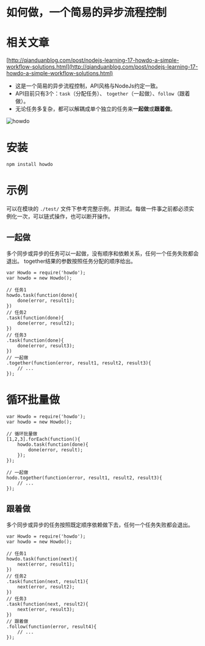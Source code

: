 # 如何做，一个简易的异步流程控制

# 相关文章
[http://qianduanblog.com/post/nodejs-learning-17-howdo-a-simple-workflow-solutions.html](http://qianduanblog.com/post/nodejs-learning-17-howdo-a-simple-workflow-solutions.html)

* 这是一个简易的异步流程控制，API风格与NodeJs约定一致。
* API目前只有3个：`task`（分配任务）、 `together`（一起做）、`follow`（跟着做）。
* 无论任务多复杂，都可以解耦成单个独立的任务来**一起做**或**跟着做**。

![howdo](https://nodei.co/npm/howdo.png?downloads=true&amp;stars=true)



# 安装
```
npm install howdo
```


# 示例

可以在模块的 `./test/` 文件下参考完整示例，并测试。每做一件事之前都必须实例化一次，可以链式操作，也可以断开操作。




## 一起做

多个同步或异步的任务可以一起做，没有顺序和依赖关系，任何一个任务失败都会退出。
together结果的参数按照任务分配的顺序给出。

```
var Howdo = require('howdo');
var howdo = new Howdo();

// 任务1
howdo.task(function(done){
    done(error, result1);
})
// 任务2
.task(function(done){
    done(error, result2);
})
// 任务3
.task(function(done){
    done(error, result3);
})
// 一起做
.together(function(error, result1, result2, result3){
    // ...
});

```


# 循环批量做

```
var Howdo = require('howdo');
var howdo = new Howdo();

// 循环批量做
[1,2,3].forEach(function(){
    howdo.task(function(done){
        done(error, result);
    });
});

// 一起做
hodo.together(function(error, result1, result2, result3){
    // ...
});

```


## 跟着做

多个同步或异步的任务按照既定顺序依赖做下去，任何一个任务失败都会退出。

```
var Howdo = require('howdo');
var howdo = new Howdo();

// 任务1
howdo.task(function(next){
    next(error, result1);
})
// 任务2
.task(function(next, result1){
    next(error, result2);
})
// 任务3
.task(function(next, result2){
    next(error, result3);
})
// 跟着做
.follow(function(error, result4){
    // ...
});
```
